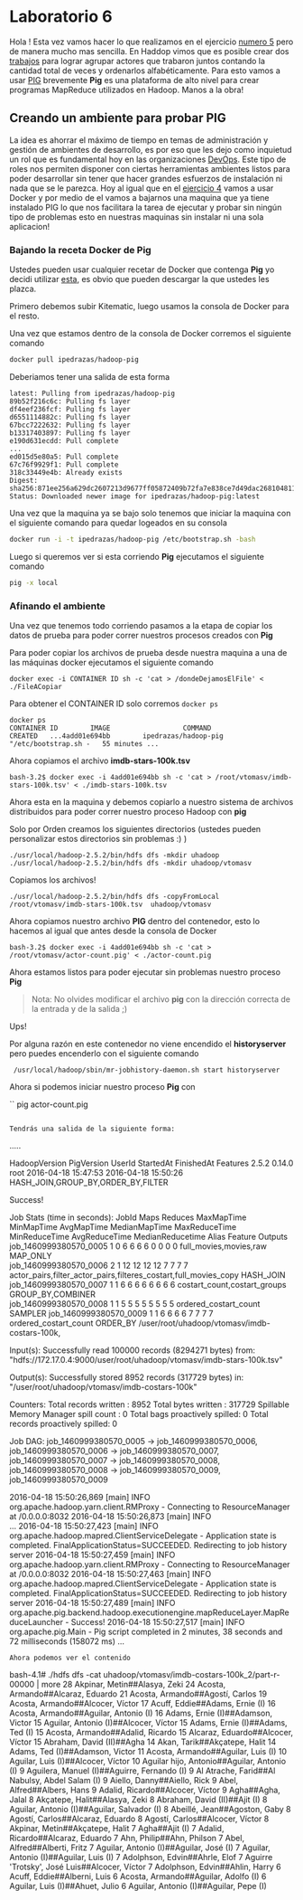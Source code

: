 # Laboratorio 6 

Hola ! Esta vez vamos hacer lo que realizamos en el ejercicio [numero 5](https://github.com/vtomasv/pmd/tree/master/labMaterial/mdp-lab5) pero de manera mucho mas sencilla. En Haddop vimos que es posible crear dos [trabajos](https://hadoop.apache.org/docs/r2.6.1/api/org/apache/hadoop/mapreduce/Job.html) para lograr agrupar actores que trabaron juntos contando la cantidad total de veces y ordenarlos alfabéticamente. 
Para esto vamos a usar [PIG](https://es.wikipedia.org/wiki/Pig_(herramienta_de_programaci%C3%B3n)) brevemente **Pig** es una plataforma de alto nivel para crear programas MapReduce utilizados en Hadoop. Manos a la obra!   

## Creando un ambiente para probar PIG

La idea es ahorrar el máximo de tiempo en temas de administración y gestión de ambientes de desarrollo, es por eso que les dejo como inquietud un rol que es fundamental hoy en las organizaciones [DevOps](https://es.wikipedia.org/wiki/DevOps). Este tipo de roles nos permiten disponer con ciertas herramientas ambientes listos para poder desarrollar sin tener que hacer grandes esfuerzos de instalación ni nada que se le parezca. Hoy al igual que en el [ejercicio 4](https://github.com/vtomasv/pmd/tree/master/labMaterial/mdp-lab4) vamos a usar Docker y por medio de el vamos a bajarnos una maquina que ya tiene instalado PIG lo que nos facilitara la tarea de ejecutar y probar sin ningún tipo de problemas esto en nuestras maquinas sin instalar ni una sola aplicacion! 

### Bajando la receta Docker de Pig

Ustedes pueden usar cualquier recetar de Docker que contenga **Pig** yo decidi utilizar [esta](https://github.com/ipedrazas/docker-hadoop-2.5.2-pig-0.14.0), es obvio que pueden descargar la que ustedes les plazca. 

Primero debemos subir Kitematic, luego usamos la consola de Docker para el resto. 

Una vez que estamos dentro de la consola de Docker corremos el siguiente comando 

```bash
docker pull ipedrazas/hadoop-pig
```

Deberiamos tener una salida de esta forma 

```
latest: Pulling from ipedrazas/hadoop-pig
89b52f216c6c: Pulling fs layer 
df4eef236fcf: Pulling fs layer 
d6551114882c: Pulling fs layer 
67bcc7222632: Pulling fs layer 
b13317403897: Pulling fs layer 
e190d631ecdd: Pull complete 
...
ed015d5e80a5: Pull complete 
67c76f9929f1: Pull complete 
318c33449e4b: Already exists 
Digest: sha256:871ee256a629dc2607213d9677ff05872409b72fa7e838ce7d49dac268104811
Status: Downloaded newer image for ipedrazas/hadoop-pig:latest
```
 
 Una vez que la maquina ya se bajo solo tenemos que iniciar la maquina con el siguiente comando para quedar logeados en su consola

```bash
docker run -i -t ipedrazas/hadoop-pig /etc/bootstrap.sh -bash
```

Luego si queremos ver si esta corriendo **Pig** ejecutamos el siguiente comando 

```bash
pig -x local
```

### Afinando el ambiente
 
Una vez que tenemos todo corriendo pasamos a la etapa de copiar los datos de prueba para poder correr nuestros procesos creados con **Pig** 

Para poder copiar los archivos de prueba desde nuestra maquina a una de las máquinas docker ejecutamos el siguiente comando 


```
docker exec -i CONTAINER ID sh -c 'cat > /dondeDejamosElFile' < ./FileACopiar
```
Para obtener el CONTAINER ID solo corremos ``docker ps`` 

```
docker ps
CONTAINER ID        IMAGE                  COMMAND                CREATED   ...4add01e694bb        ipedrazas/hadoop-pig   "/etc/bootstrap.sh -   55 minutes ...
```
Ahora copiamos el archivo **imdb-stars-100k.tsv** 

```
bash-3.2$ docker exec -i 4add01e694bb sh -c 'cat > /root/vtomasv/imdb-stars-100k.tsv' < ./imdb-stars-100k.tsv 
```
Ahora esta en la maquina y debemos copiarlo a nuestro sistema de archivos distribuidos para poder correr nuestro proceso Hadoop con **pig** 

Solo por Orden creamos los siguientes directorios (ustedes pueden personalizar estos directorios sin problemas :) ) 

```
./usr/local/hadoop-2.5.2/bin/hdfs dfs -mkdir uhadoop
./usr/local/hadoop-2.5.2/bin/hdfs dfs -mkdir uhadoop/vtomasv
```

Copiamos los archivos! 

```
./usr/local/hadoop-2.5.2/bin/hdfs dfs -copyFromLocal /root/vtomasv/imdb-stars-100k.tsv  uhadoop/vtomasv 
```

Ahora copiamos nuestro archivo **PIG** dentro del contenedor, esto lo hacemos al igual que antes desde la consola de Docker

```
bash-3.2$ docker exec -i 4add01e694bb sh -c 'cat > /root/vtomasv/actor-count.pig' < ./actor-count.pig 
```

Ahora estamos listos para poder ejecutar sin problemas nuestro proceso **Pig** 

> Nota: No olvides modificar el archivo **pig** con la dirección correcta de la entrada y de la salida ;) 

Ups! 

Por alguna razón en este contenedor no viene encendido el **historyserver** pero puedes encenderlo con el siguiente comando 

```
 /usr/local/hadoop/sbin/mr-jobhistory-daemon.sh start historyserver
```

Ahora si podemos iniciar nuestro proceso **Pig** con 

`` 
pig actor-count.pig
```

Tendrás una salida de la siguiente forma: 

```
.....

HadoopVersion	PigVersion	UserId	StartedAt	FinishedAt	Features
2.5.2	0.14.0	root	2016-04-18 15:47:53	2016-04-18 15:50:26	HASH_JOIN,GROUP_BY,ORDER_BY,FILTER

Success!

Job Stats (time in seconds):
JobId	Maps	Reduces	MaxMapTime	MinMapTime	AvgMapTime	MedianMapTime	MaxReduceTime	MinReduceTime	AvgReduceTime	MedianReducetime	Alias	Feature	Outputs
job_1460999380570_0005	1	0	6	6	6	6	0	0	0	0	full_movies,movies,raw	MAP_ONLY	
job_1460999380570_0006	2	1	12	12	12	12	7	7	7	7	actor_pairs,filter_actor_pairs,filteres_costart,full_movies_copy	HASH_JOIN	
job_1460999380570_0007	1	1	6	6	6	6	6	6	6	6	costart_count,costart_groups	GROUP_BY,COMBINER	
job_1460999380570_0008	1	1	5	5	5	5	5	5	5	5	ordered_costart_count	SAMPLER	
job_1460999380570_0009	1	1	6	6	6	6	7	7	7	7	ordered_costart_count	ORDER_BY	/user/root/uhadoop/vtomasv/imdb-costars-100k,

Input(s):
Successfully read 100000 records (8294271 bytes) from: "hdfs://172.17.0.4:9000/user/root/uhadoop/vtomasv/imdb-stars-100k.tsv"

Output(s):
Successfully stored 8952 records (317729 bytes) in: "/user/root/uhadoop/vtomasv/imdb-costars-100k"

Counters:
Total records written : 8952
Total bytes written : 317729
Spillable Memory Manager spill count : 0
Total bags proactively spilled: 0
Total records proactively spilled: 0

Job DAG:
job_1460999380570_0005	->	job_1460999380570_0006,
job_1460999380570_0006	->	job_1460999380570_0007,
job_1460999380570_0007	->	job_1460999380570_0008,
job_1460999380570_0008	->	job_1460999380570_0009,
job_1460999380570_0009


2016-04-18 15:50:26,869 [main] INFO  org.apache.hadoop.yarn.client.RMProxy - Connecting to ResourceManager at /0.0.0.0:8032
2016-04-18 15:50:26,873 [main] INFO  
...
2016-04-18 15:50:27,423 [main] INFO  org.apache.hadoop.mapred.ClientServiceDelegate - Application state is completed. FinalApplicationStatus=SUCCEEDED. Redirecting to job history server
2016-04-18 15:50:27,459 [main] INFO  org.apache.hadoop.yarn.client.RMProxy - Connecting to ResourceManager at /0.0.0.0:8032
2016-04-18 15:50:27,463 [main] INFO  org.apache.hadoop.mapred.ClientServiceDelegate - Application state is completed. FinalApplicationStatus=SUCCEEDED. Redirecting to job history server
2016-04-18 15:50:27,489 [main] INFO  org.apache.pig.backend.hadoop.executionengine.mapReduceLayer.MapReduceLauncher - Success!
2016-04-18 15:50:27,517 [main] INFO  org.apache.pig.Main - Pig script completed in 2 minutes, 38 seconds and 72 milliseconds (158072 ms)
... 

```
Ahora podemos ver el contenido

```
bash-4.1# ./hdfs dfs -cat uhadoop/vtomasv/imdb-costars-100k_2/part-r-00000  | more
28	Akpinar, Metin##Alasya, Zeki
24	Acosta, Armando##Alcaraz, Eduardo
21	Acosta, Armando##Agostí, Carlos
19	Acosta, Armando##Alcocer, Víctor
17	Acuff, Eddie##Adams, Ernie (I)
16	Acosta, Armando##Aguilar, Antonio (I)
16	Adams, Ernie (I)##Adamson, Victor
15	Aguilar, Antonio (I)##Alcocer, Víctor
15	Adams, Ernie (I)##Adams, Ted (I)
15	Acosta, Armando##Adalid, Ricardo
15	Alcaraz, Eduardo##Alcocer, Víctor
15	Abraham, David (II)##Agha
14	Akan, Tarik##Akçatepe, Halit
14	Adams, Ted (I)##Adamson, Victor
11	Acosta, Armando##Aguilar, Luis (I)
10	Aguilar, Luis (I)##Alcocer, Víctor
10	Aguilar hijo, Antonio##Aguilar, Antonio (I)
9	Aguilera, Manuel (I)##Aguirre, Fernando (I)
9	Al Atrache, Farid##Al Nabulsy, Abdel Salam (I)
9	Aiello, Danny##Aiello, Rick
9	Abel, Alfred##Albers, Hans
9	Adalid, Ricardo##Alcocer, Víctor
9	Agha##Agha, Jalal
8	Akçatepe, Halit##Alasya, Zeki
8	Abraham, David (II)##Ajit (I)
8	Aguilar, Antonio (I)##Aguilar, Salvador (I)
8	Abeillé, Jean##Agoston, Gaby
8	Agostí, Carlos##Alcaraz, Eduardo
8	Agostí, Carlos##Alcocer, Víctor
8	Akpinar, Metin##Akçatepe, Halit
7	Agha##Ajit (I)
7	Adalid, Ricardo##Alcaraz, Eduardo
7	Ahn, Philip##Ahn, Philson
7	Abel, Alfred##Alberti, Fritz
7	Aguilar, Antonio (I)##Aguilar, José (I)
7	Aguilar, Antonio (I)##Aguilar, Luis (I)
7	Adolphson, Edvin##Ahrle, Elof
7	Aguirre 'Trotsky', José Luis##Alcocer, Víctor
7	Adolphson, Edvin##Ahlin, Harry
6	Acuff, Eddie##Alberni, Luis
6	Acosta, Armando##Aguilar, Adolfo (I)
6	Aguilar, Luis (I)##Ahuet, Julio
6	Aguilar, Antonio (I)##Aguilar, Pepe (I)
```